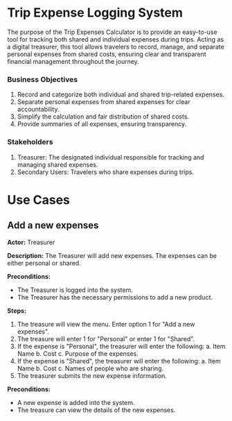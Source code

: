 # Trip Expense Logging System
The purpose of the Trip Expenses Calculator is to provide an easy-to-use tool for tracking both shared and individual expenses during trips. Acting as a digital treasurer, this tool allows travelers to record, manage, and separate personal expenses from shared costs, ensuring clear and transparent financial management throughout the journey.

### Business Objectives
1. Record and categorize both individual and shared trip-related expenses.
2. Separate personal expenses from shared expenses for clear accountability.
3. Simplify the calculation and fair distribution of shared costs.
4. Provide summaries of all expenses, ensuring transparency.

### Stakeholders
1. Treasurer: The designated individual responsible for tracking and managing shared expenses.
2. Secondary Users: Travelers who share expenses during trips.



# Use Cases

## Add a new expenses

**Actor:** Treasurer

**Description:** The Treasurer will add new expenses. The expenses can be either personal or shared. 

**Preconditions:**
- The Treasurer is logged into the system.
- The Treasurer has the necessary permissions to add a new product.
  
**Steps:**
1. The treasure will view the menu. Enter option 1 for "Add a new expenses".
2. The treasure will enter 1 for "Personal" or enter 1 for "Shared".
3. If the expense is "Personal", the treasurer will enter the following:
   a. Item Name
   b. Cost
   c. Purpose of the expenses.
4. If the expense is "Shared", the treasurer will enter the following:
   a. Item Name
   b. Cost
   c. Names of people who are sharing.
5. The treasurer submits the new expense information.

**Preconditions:**
- A new expense is added into the system.
- The treasure can view the details of the new expenses. 













